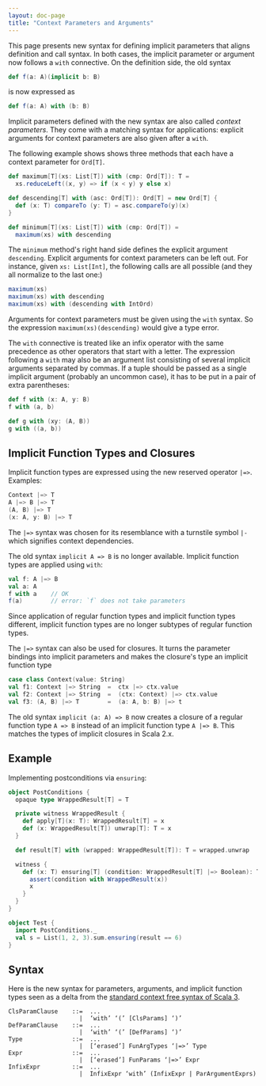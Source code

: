 ```yaml
---
layout: doc-page
title: "Context Parameters and Arguments"
---
```


This page presents new syntax for defining implicit parameters that aligns definition and call syntax. In both cases, the implicit parameter or argument now follows a `with` connective.
On the definition side, the old syntax
```scala
def f(a: A)(implicit b: B)
```
is now expressed as
```scala
def f(a: A) with (b: B)
```
Implicit parameters defined with the new syntax are also called _context parameters_.
They come with a matching syntax for applications: explicit arguments for context parameters are also given after a `with`.

The following example shows shows three methods that each have a context parameter for `Ord[T]`.
```scala
def maximum[T](xs: List[T]) with (cmp: Ord[T]): T =
  xs.reduceLeft((x, y) => if (x < y) y else x)

def descending[T] with (asc: Ord[T]): Ord[T] = new Ord[T] {
  def (x: T) compareTo (y: T) = asc.compareTo(y)(x)
}

def minimum[T](xs: List[T]) with (cmp: Ord[T]) =
  maximum(xs) with descending
```
The `minimum` method's right hand side defines the explicit argument `descending`.
Explicit arguments for context parameters can be left out. For instance,
given `xs: List[Int]`, the following calls are all possible (and they all normalize to the last one:)
```scala
maximum(xs)
maximum(xs) with descending
maximum(xs) with (descending with IntOrd)
```
Arguments for context parameters must be given using the `with` syntax. So the expression `maximum(xs)(descending)` would give a type error.

The `with` connective is treated like an infix operator with the same precedence as other operators that start with a letter. The expression following a `with` may also be an argument list consisting of several implicit arguments separated by commas. If a tuple should be passed as a single implicit argument (probably an uncommon case), it has to be put in a pair of extra parentheses:
```scala
def f with (x: A, y: B)
f with (a, b)

def g with (xy: (A, B))
g with ((a, b))
```

## Implicit Function Types and Closures

Implicit function types are expressed using the new reserved operator `|=>`. Examples:
```scala
Context |=> T
A |=> B |=> T
(A, B) |=> T
(x: A, y: B) |=> T
```
The `|=>` syntax was chosen for its resemblance with a turnstile symbol `|-` which signifies context dependencies.

The old syntax `implicit A => B` is no longer available.
Implicit function types are applied using `with`:
```scala
val f: A |=> B
val a: A
f with a    // OK
f(a)        // error: `f` does not take parameters
```
Since application of regular function types and implicit function types different, implicit function types are no longer subtypes of regular function types.

The `|=>` syntax can also be used for closures. It turns the parameter bindings into implicit
parameters and makes the closure's type an implicit function type
```scala
case class Context(value: String)
val f1: Context |=> String  =  ctx |=> ctx.value
val f2: Context |=> String  =  (ctx: Context) |=> ctx.value
val f3: (A, B) |=> T        =  (a: A, b: B) |=> t
```
The old syntax `implicit (a: A) => B` now creates a closure of a regular function type `A => B` instead of an implicit function type `A |=> B`. This matches the types of implicit closures in Scala 2.x.

## Example

Implementing postconditions via `ensuring`:
```scala
object PostConditions {
  opaque type WrappedResult[T] = T

  private witness WrappedResult {
    def apply[T](x: T): WrappedResult[T] = x
    def (x: WrappedResult[T]) unwrap[T]: T = x
  }

  def result[T] with (wrapped: WrappedResult[T]): T = wrapped.unwrap

  witness {
    def (x: T) ensuring[T] (condition: WrappedResult[T] |=> Boolean): T = {
      assert(condition with WrappedResult(x))
      x
    }
  }
}

object Test {
  import PostConditions._
  val s = List(1, 2, 3).sum.ensuring(result == 6)
}
```
## Syntax

Here is the new syntax for parameters, arguments, and implicit function types seen as a delta from the [standard context free syntax of Scala 3](http://dotty.epfl.ch/docs/internals/syntax.html).
```
ClsParamClause    ::=  ...
                    |  ‘with’ ‘(’ [ClsParams] ‘)’
DefParamClause    ::=  ...
                    |  ‘with’ ‘(’ [DefParams] ‘)’
Type              ::=  ...
                    |  [‘erased’] FunArgTypes ‘|=>’ Type
Expr              ::=  ...
                    |  [‘erased’] FunParams ‘|=>’ Expr
InfixExpr         ::=  ...
                    |  InfixExpr ‘with’ (InfixExpr | ParArgumentExprs)
```
